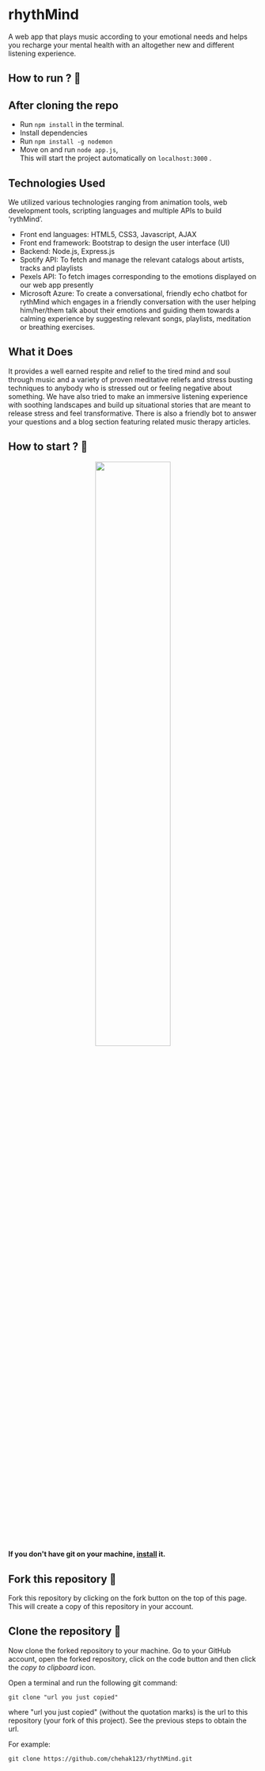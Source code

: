 # rhythMind
A web app that plays music according to your emotional needs and helps you recharge your mental health with an altogether new and different listening experience.

## How to run ? 🛴

## After cloning the repo
- Run `npm install` in the terminal. <br>
- Install dependencies <br>
- Run `npm install -g nodemon`
- Move on and run `node app.js`,<br>
This will start the project automatically on `localhost:3000` .<br>

## Technologies Used
We utilized various technologies ranging from animation tools, web development tools, scripting languages and multiple APIs to build ‘rythMind’. 
- Front end languages: HTML5, CSS3, Javascript, AJAX
- Front end framework: Bootstrap to design the user interface (UI)
- Backend: Node.js, Express.js
- Spotify API: To fetch and manage the relevant catalogs about artists, tracks and playlists  
- Pexels API: To fetch images corresponding to the emotions displayed on our web app presently 
- Microsoft Azure: To create a conversational, friendly echo chatbot for rythMind which engages in a friendly conversation with the user helping him/her/them talk about their emotions and guiding them towards a calming experience by suggesting relevant songs, playlists, meditation or breathing exercises.

## What it Does
It provides a well earned respite and relief to the tired mind and soul through music and a variety of proven meditative reliefs and stress busting techniques to anybody who is stressed out or feeling negative about something. We have also tried to make an immersive listening experience with soothing landscapes and build up situational stories that are meant to release stress and feel transformative. There is also a friendly bot to answer your questions and a blog section featuring related music therapy articles.


## How to start ? 🎪

<p align= "center"><img width=55% src="http://pa1.narvii.com/6468/75242fadf2cc1df5ca1f5f8a1906a6a9db572dca_00.gif"></p>
<br>

#### If you don't have git on your machine, [install](https://help.github.com/articles/set-up-git/) it.

## Fork this repository 🚀

Fork this repository by clicking on the fork button on the top of this page.
This will create a copy of this repository in your account.

## Clone the repository 🏁

Now clone the forked repository to your machine. Go to your GitHub account, open the forked repository, click on the code button and then click the _copy to clipboard_ icon.

Open a terminal and run the following git command:

```
git clone "url you just copied"
```

where "url you just copied" (without the quotation marks) is the url to this repository (your fork of this project). See the previous steps to obtain the url.

For example:

```
git clone https://github.com/chehak123/rhythMind.git
```

